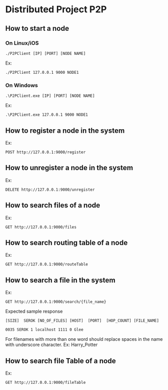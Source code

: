 # Distributed Project P2P

## How to start a node

### On Linux/iOS

```
./P2PClient [IP] [PORT] [NODE NAME]
```
Ex:
```
./P2PClient 127.0.0.1 9000 NODE1
```

### On Windows

```
.\P2PClient.exe [IP] [PORT] [NODE NAME]
```
Ex:
```
.\P2PClient.exe 127.0.0.1 9000 NODE1
```

## How to register a node in the system
Ex:
```
POST http://127.0.0.1:9000/register
```

## How to unregister a node in the system
Ex:
```
DELETE http://127.0.0.1:9000/unregister
```

## How to search files of a node
Ex:
```
GET http://127.0.0.1:9000/files
```

## How to search routing table of a node
Ex:
```
GET http://127.0.0.1:9000/routeTable
```

## How to search a file in the system
Ex:
```
GET http://127.0.0.1:9000/search/{file_name}
```
Expected sample response
```
[SIZE]  SEROK [NO_OF_FILES] [HOST]  [PORT]  [HOP_COUNT] [FILE_NAME]

0035 SEROK 1 localhost 1111 0 Glee
```
For filenames with more than one word should replace spaces in the name with underscore character.
Ex: Harry_Potter

## How to search file Table of a node
Ex:
```
GET http://127.0.0.1:9000/fileTable
```
